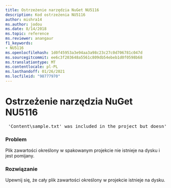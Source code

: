 ```yaml
---
title: Ostrzeżenie narzędzia NuGet NU5116
description: Kod ostrzeżenia NU5116
author: mishra14
ms.author: jodou
ms.date: 8/14/2018
ms.topic: reference
ms.reviewer: anangaur
f1_keywords:
- NU5116
ms.openlocfilehash: 1d0f45953a3e94aa3a98c23c27c0d706781c047d
ms.sourcegitcommit: ee6c3f203648a5561c809db54ebeb1d0f0598b68
ms.translationtype: MT
ms.contentlocale: pl-PL
ms.lasthandoff: 01/26/2021
ms.locfileid: "98777970"
---
```

# <a name="nuget-warning-nu5116"></a>Ostrzeżenie narzędzia NuGet NU5116
<pre> 'Content\sample.txt' was included in the project but doesn't exist. Skipping...</pre>

### <a name="issue"></a>Problem

Plik zawartości określony w spakowanym projekcie nie istnieje na dysku i jest pomijany.


### <a name="solution"></a>Rozwiązanie

Upewnij się, że cały plik zawartości określony w projekcie istnieje na dysku.

